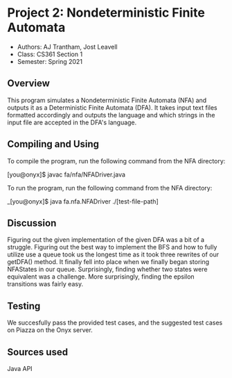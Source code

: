 # Project 2: Nondeterministic Finite Automata

* Authors: AJ Trantham, Jost Leavell
* Class: CS361 Section 1
* Semester: Spring 2021

## Overview

This program simulates a Nondeterministic Finite Automata (NFA) and outputs it as a Deterministic Finite Automata (DFA). It takes input text files formatted accordingly and outputs the language and which strings in the input file are accepted in the DFA's language.

## Compiling and Using

To compile the program, run the following command from the NFA directory:

[you@onyx]$ javac fa/nfa/NFADriver.java

To run the program, run the following command from the NFA directory:

_[you@onyx]$ java fa.nfa.NFADriver ./[test-file-path]

## Discussion

 Figuring out the given implementation of the given DFA was a bit of a 
 struggle. Figuring out the best way to implement the BFS and how to fully
 utilize use a queue took us the longest time as it took three rewrites of 
 our getDFA() method. It finally fell into place when we finally began 
 storing NFAStates in our queue. Surprisingly, finding whether two states were 
 equivalent was a challenge. More surprisingly, finding the epsilon 
 transitions was fairly easy. 

## Testing

We succesfully pass the provided test cases, and the suggested test cases on Piazza on the Onyx server.

## Sources used

Java API 
